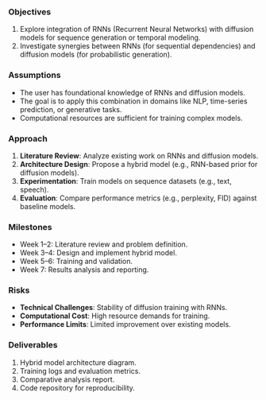 ### Objectives
1. Explore integration of RNNs (Recurrent Neural Networks) with diffusion models for sequence generation or temporal modeling.  
2. Investigate synergies between RNNs (for sequential dependencies) and diffusion models (for probabilistic generation).  

### Assumptions
- The user has foundational knowledge of RNNs and diffusion models.  
- The goal is to apply this combination in domains like NLP, time-series prediction, or generative tasks.  
- Computational resources are sufficient for training complex models.  

### Approach
1. **Literature Review**: Analyze existing work on RNNs and diffusion models.  
2. **Architecture Design**: Propose a hybrid model (e.g., RNN-based prior for diffusion models).  
3. **Experimentation**: Train models on sequence datasets (e.g., text, speech).  
4. **Evaluation**: Compare performance metrics (e.g., perplexity, FID) against baseline models.  

### Milestones
- Week 1–2: Literature review and problem definition.  
- Week 3–4: Design and implement hybrid model.  
- Week 5–6: Training and validation.  
- Week 7: Results analysis and reporting.  

### Risks
- **Technical Challenges**: Stability of diffusion training with RNNs.  
- **Computational Cost**: High resource demands for training.  
- **Performance Limits**: Limited improvement over existing models.  

### Deliverables
1. Hybrid model architecture diagram.  
2. Training logs and evaluation metrics.  
3. Comparative analysis report.  
4. Code repository for reproducibility.